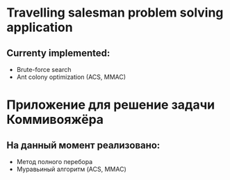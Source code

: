 # Travelling salesman problem solving application

## Currenty implemented:
- Brute-force search
- Ant colony optimization (ACS, MMAC)

# Приложение для решение задачи Коммивояжёра

## На данный момент реализовано:
- Метод полного перебора
- Муравьиный алгоритм (ACS, MMAC)

